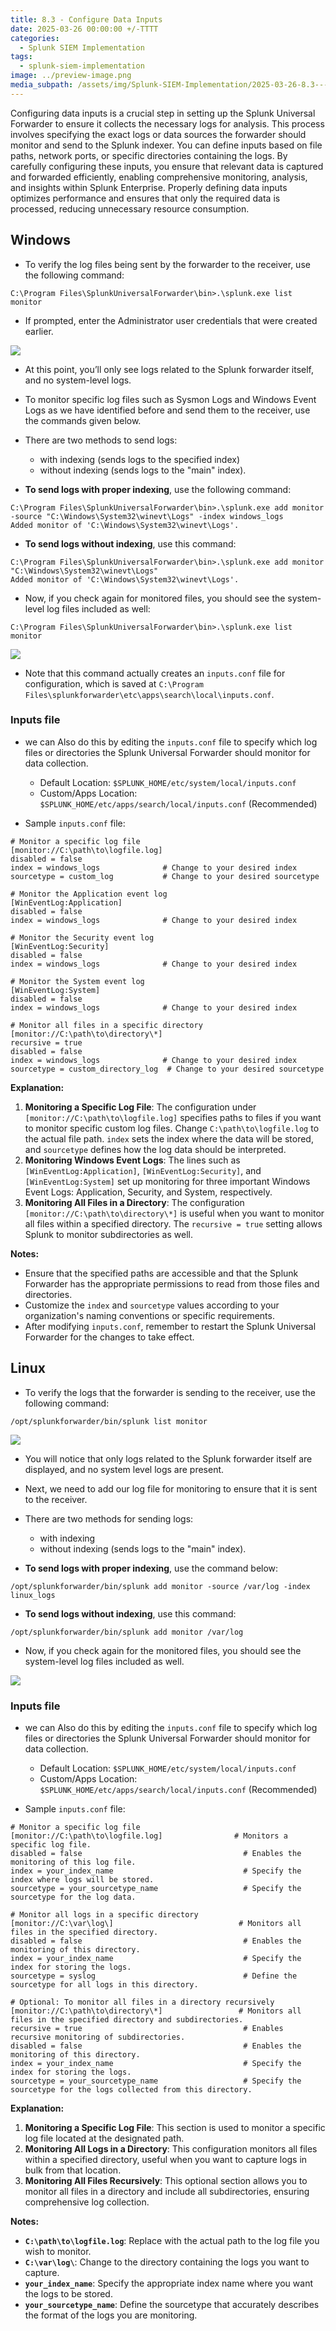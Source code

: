 ```yaml
---
title: 8.3 - Configure Data Inputs
date: 2025-03-26 00:00:00 +/-TTTT
categories:
  - Splunk SIEM Implementation
tags:
  - splunk-siem-implementation
image: ../preview-image.png
media_subpath: /assets/img/Splunk-SIEM-Implementation/2025-03-26-8.3---Configure-Data-Inputs/
---
```


Configuring data inputs is a crucial step in setting up the Splunk Universal Forwarder to ensure it collects the necessary logs for analysis. This process involves specifying the exact logs or data sources the forwarder should monitor and send to the Splunk indexer. You can define inputs based on file paths, network ports, or specific directories containing the logs. By carefully configuring these inputs, you ensure that relevant data is captured and forwarded efficiently, enabling comprehensive monitoring, analysis, and insights within Splunk Enterprise. Properly defining data inputs optimizes performance and ensures that only the required data is processed, reducing unnecessary resource consumption.
  
## Windows  

- To verify the log files being sent by the forwarder to the receiver, use the following command:  

```
C:\Program Files\SplunkUniversalForwarder\bin>.\splunk.exe list monitor
```

- If prompted, enter the Administrator user credentials that were created earlier.    

![](2025-03-26-8.3---Configure-Data-Inputs-1.png)

- At this point, you’ll only see logs related to the Splunk forwarder itself, and no system-level logs.  
- To monitor specific log files such as Sysmon Logs and Windows Event Logs as we have identified before and send them to the receiver, use the commands given below. 
- There are two methods to send logs: 
	- with indexing (sends logs to the specified index)
	- without indexing (sends logs to the "main" index).  
  
- **To send logs with proper indexing**, use the following command:  
  
```
C:\Program Files\SplunkUniversalForwarder\bin>.\splunk.exe add monitor -source "C:\Windows\System32\winevt\Logs" -index windows_logs
Added monitor of 'C:\Windows\System32\winevt\Logs'.
```
  
- **To send logs without indexing**, use this command:  
  
```
C:\Program Files\SplunkUniversalForwarder\bin>.\splunk.exe add monitor "C:\Windows\System32\winevt\Logs"
Added monitor of 'C:\Windows\System32\winevt\Logs'.
```

- Now, if you check again for monitored files, you should see the system-level log files included as well:  
  
```
C:\Program Files\SplunkUniversalForwarder\bin>.\splunk.exe list monitor
```

![](2025-03-26-8.3---Configure-Data-Inputs-2.png)

- Note that this command actually creates an `inputs.conf` file for configuration, which is saved at `C:\Program Files\splunkforwarder\etc\apps\search\local\inputs.conf`.

### Inputs file

 - we can Also do this by editing the `inputs.conf` file to specify which log files or directories the Splunk Universal Forwarder should monitor for data collection.  
	- Default Location: `$SPLUNK_HOME/etc/system/local/inputs.conf`  
	- Custom/Apps Location: `$SPLUNK_HOME/etc/apps/search/local/inputs.conf`  (Recommended)

- Sample `inputs.conf` file:

```
# Monitor a specific log file
[monitor://C:\path\to\logfile.log]
disabled = false
index = windows_logs              # Change to your desired index
sourcetype = custom_log           # Change to your desired sourcetype

# Monitor the Application event log
[WinEventLog:Application]
disabled = false
index = windows_logs              # Change to your desired index

# Monitor the Security event log
[WinEventLog:Security]
disabled = false
index = windows_logs              # Change to your desired index

# Monitor the System event log
[WinEventLog:System]
disabled = false
index = windows_logs              # Change to your desired index

# Monitor all files in a specific directory
[monitor://C:\path\to\directory\*]
recursive = true
disabled = false
index = windows_logs              # Change to your desired index
sourcetype = custom_directory_log  # Change to your desired sourcetype
```

**Explanation:**

1. **Monitoring a Specific Log File**: The configuration under `[monitor://C:\path\to\logfile.log]` specifies paths to files if you want to monitor specific custom log files. Change `C:\path\to\logfile.log` to the actual file path. `index` sets the index where the data will be stored, and `sourcetype` defines how the log data should be interpreted.  
2. **Monitoring Windows Event Logs**: The lines such as `[WinEventLog:Application]`, `[WinEventLog:Security]`, and `[WinEventLog:System]` set up monitoring for three important Windows Event Logs: Application, Security, and System, respectively.
3. **Monitoring All Files in a Directory**: The configuration `[monitor://C:\path\to\directory\*]` is useful when you want to monitor all files within a specified directory. The `recursive = true` setting allows Splunk to monitor subdirectories as well.
  
**Notes:**  
- Ensure that the specified paths are accessible and that the Splunk Forwarder has the appropriate permissions to read from those files and directories.  
- Customize the `index` and `sourcetype` values according to your organization's naming conventions or specific requirements.  
- After modifying `inputs.conf`, remember to restart the Splunk Universal Forwarder for the changes to take effect.

## Linux
  
- To verify the logs that the forwarder is sending to the receiver, use the following command:  
  
```
/opt/splunkforwarder/bin/splunk list monitor
```

![](2025-03-26-8.3---Configure-Data-Inputs-3.png)

- You will notice that only logs related to the Splunk forwarder itself are displayed, and no system level logs are present.  
- Next, we need to add our log file for monitoring to ensure that it is sent to the receiver.
- There are two methods for sending logs:
	- with indexing
	- without indexing (sends logs to the "main" index).
  
- **To send logs with proper indexing**, use the command below:

```
/opt/splunkforwarder/bin/splunk add monitor -source /var/log -index linux_logs
```

- **To send logs without indexing**, use this command:  

```
/opt/splunkforwarder/bin/splunk add monitor /var/log
```
  
- Now, if you check again for the monitored files, you should see the system-level log files included as well.

![](2025-03-26-8.3---Configure-Data-Inputs-4.png)

### Inputs file

 - we can Also do this by editing the `inputs.conf` file to specify which log files or directories the Splunk Universal Forwarder should monitor for data collection.  
	- Default Location: `$SPLUNK_HOME/etc/system/local/inputs.conf`  
	- Custom/Apps Location: `$SPLUNK_HOME/etc/apps/search/local/inputs.conf`  (Recommended)

- Sample `inputs.conf` file:

```
# Monitor a specific log file
[monitor://C:\path\to\logfile.log]                # Monitors a specific log file.
disabled = false                                    # Enables the monitoring of this log file.
index = your_index_name                             # Specify the index where logs will be stored.
sourcetype = your_sourcetype_name                   # Specify the sourcetype for the log data.

# Monitor all logs in a specific directory
[monitor://C:\var\log\]                            # Monitors all files in the specified directory.
disabled = false                                    # Enables the monitoring of this directory.
index = your_index_name                             # Specify the index for storing the logs.
sourcetype = syslog                                 # Define the sourcetype for all logs in this directory.

# Optional: To monitor all files in a directory recursively
[monitor://C:\path\to\directory\*]                 # Monitors all files in the specified directory and subdirectories.
recursive = true                                    # Enables recursive monitoring of subdirectories.
disabled = false                                    # Enables the monitoring of this directory.
index = your_index_name                             # Specify the index for storing the logs.
sourcetype = your_sourcetype_name                   # Specify the sourcetype for the logs collected from this directory.
```

**Explanation:**  

1. **Monitoring a Specific Log File**: This section is used to monitor a specific log file located at the designated path.  
2. **Monitoring All Logs in a Directory**: This configuration monitors all files within a specified directory, useful when you want to capture logs in bulk from that location.   
3. **Monitoring All Files Recursively**: This optional section allows you to monitor all files in a directory and include all subdirectories, ensuring comprehensive log collection.  
  
**Notes:**  
- **`C:\path\to\logfile.log`**: Replace with the actual path to the log file you wish to monitor.  
- **`C:\var\log\`**: Change to the directory containing the logs you want to capture.  
- **`your_index_name`**: Specify the appropriate index name where you want the logs to be stored.  
- **`your_sourcetype_name`**: Define the sourcetype that accurately describes the format of the logs you are monitoring.


